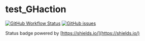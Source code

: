 # test_GHaction

[![GitHub Workflow Status](https://img.shields.io/github/workflow/status/ManonMartin/test_GHaction/test-HPA-version?color=%23FFBB00&label=test-HPA-version&style=flat-square)](https://github.com/ManonMartin/test_GHaction/actions?query=workflow%3Atest-HPA-version)  [![GitHub issues](https://img.shields.io/github/issues-raw/ManonMartin/test_GHaction?color=%23DF0067&style=flat-square)](https://github.com/ManonMartin/test_GHaction/issues) 

Status badge powered by [https://shields.io/](https://shields.io/)
